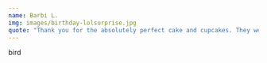 ```yaml
---
name: Barbi L.
img: images/birthday-lolsurprise.jpg
quote: "Thank you for the absolutely perfect cake and cupcakes. They were not only beautiful but they were just what Sareena wanted. Most of all they tasted phenomenal."
---
```

bird
